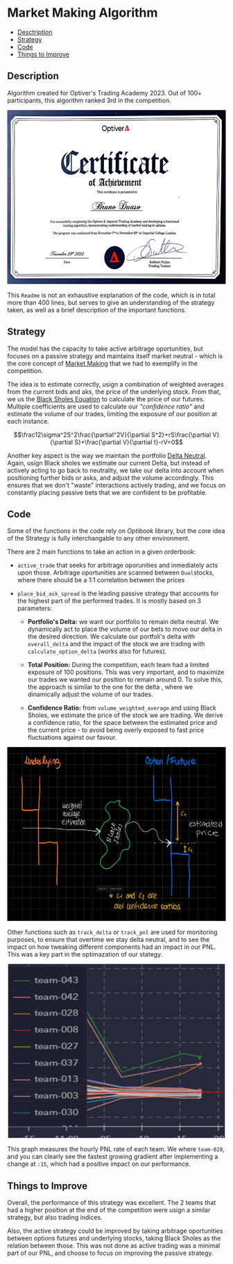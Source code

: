 # Market Making Algorithm
- [Desctription](#description)
- [Strategy](#strategy)
- [Code](#code)
- [Things to Improve](#things-to-improve)

## Description
Algorithm created for Optiver's Trading Academy 2023. Out of 100+ participants, this algorithm ranked 3rd in the competition. 
<div style="text-align: center;">
    <img src="assets/certificate.jpg" width="600" height="400">
</div>


This `Readme` is not an exhaustive explanation of the code, which is in total more than 400 lines, but serves to give an understanding of the strategy taken, as well as a brief description of the important functions. 

## Strategy
The model has the capacity to take active arbitrage oportunities, but focuses on a passive strategy and maintains itself market neutral - which is the core concept of [Market Making](https://en.wikipedia.org/wiki/Market_maker) that we had to exemplify in the competition.


The idea is to estimate correctly, usign a combination of weighted averages from the current bids and aks, the price of the underlying stock. From that, we us the [Black Sholes Equation](https://en.wikipedia.org/wiki/Black–Scholes_model#:~:text=The%20Black–Scholes%20model%20assumes,market%2C%20cash%2C%20or%20bond.) to calculate the price of our futures. Multiple coefficients are used to calculate our *"confidence ratio"* and estimate the volume of our trades, limiting the exposure of our position at each instance. 

$$\frac12\sigma^2S^2\frac{\partial^2V}{\partial S^2}+rS\frac{\partial V}{\partial S}+\frac{\partial V}{\partial t}-rV=0$$

Another key aspect is the way we maintain the portfolio [Delta Neutral](https://en.wikipedia.org/wiki/Delta_neutral). Again, usign Black sholes we estimate our current Delta, but instead of actively acting to go back to neutrality, we take our delta into account when positioning further bids or asks, and adjust the volume accordingly. This ensures that we don't "waste" interactions actively trading, and we focus on constantly placing passive bets that we are confident to be profitable. 

## Code

Some of the functions in the code rely on *Optibook* library, but the core idea of the Strategy is fully interchangable to any other environment.  


There are 2 main functions to take an action in a given orderbook: 

- `active_trade` that seeks for arbitrage oporunities and inmediately acts upon those. Arbitrage oportunities are scanned between `Dual`stocks, where there should be a 1:1 correlation between the prices

- `place_bid_ask_spread` is the leading passive strategy that accounts for the highest part of the performed trades. It is mostly based on 3 parameters:

    - **Portfolio's Delta:** we want our portfolio to remain delta neutral. We dynamically act to place the volume of our bets to move our delta in the desired direction. We calculate our portfoli's delta with `overall_delta` and the impact of the stock we are trading with `calculate_option_delta` (works also for futures).

    - **Total Position:** During the competition, each team had a limited exposure of 100 positions. This was very important, and to maximize our trades we wanted our position to remain around 0. To solve this, the approach is similar to the one for the delta , where we dinamically adjust the volume of our trades.

    - **Confidence Ratio:** from `volume_weighted_average` and using Black Sholes, we estimate the price of the stock we are trading. We derive a confidence ratio, for the space between the estimated price and the current price - to avoid being overly exposed to fast price fluctuations against our favour. 

<div style="text-align: center;">
    <img src="assets/strategy.png" width="600" height="400">
</div>

Other functions such as `track_delta` or `track_pnl` are used for monitoring purposes, to ensure that overtime we stay delta neutral, and to see the impact on how tweaking different components had an impact in our PNL. This was a key part in the optimazation of our stategy. 


<div style="text-align: center;">
    <img src="assets/pnl.jpg" width="500" height="400">
</div>

This graph measures the hourly PNL rate of each team. We where `team-028`, and you can clearly see the fastest growing gradient after implementing a change at `:15`, which had a positive impact on our performance.

## Things to Improve

Overall, the performance of this strategy was excellent. The 2 teams that had a higher position at the end of the competition were usign a similar strategy, but also trading indices. 

Also, the active strategy could be improved by taking arbitrage oportunities between options futures and underlying stocks, taking Black Sholes as the relation between those. This was not done as active trading was a minimal part of our PNL, and choose to focus on improving the passive strategy.

